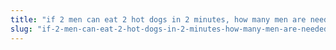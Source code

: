 ```yaml
---
title: "if 2 men can eat 2 hot dogs in 2 minutes, how many men are needed to eat 18 hot dogs in 6 minutes?"
slug: "if-2-men-can-eat-2-hot-dogs-in-2-minutes-how-many-men-are-needed-to-eat-18-hot-dogs-in-6-minutes"
---
```


